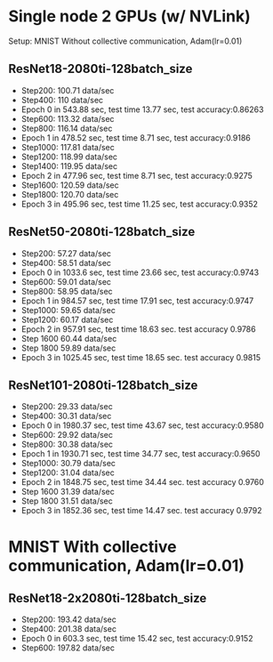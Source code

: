 # Single node 2 GPUs (w/ NVLink) 

Setup: MNIST Without collective communication, Adam(lr=0.01)
## ResNet18-2080ti-128batch_size
- Step200: 100.71 data/sec
- Step400: 110 data/sec
- Epoch 0 in 543.88 sec, test time 13.77 sec, test accuracy:0.86263
- Step600: 113.32 data/sec
- Step800: 116.14 data/sec
- Epoch 1 in 478.52 sec, test time 8.71 sec, test accuracy:0.9186
- Step1000: 117.81 data/sec
- Step1200: 118.99 data/sec
- Step1400: 119.95 data/sec
- Epoch 2 in 477.96 sec, test time 8.71 sec, test accuracy:0.9275
- Step1600: 120.59 data/sec
- Step1800: 120.70 data/sec
- Epoch 3 in 495.96 sec, test time 11.25 sec, test accuracy:0.9352

## ResNet50-2080ti-128batch_size
- Step200: 57.27 data/sec
- Step400: 58.51 data/sec
- Epoch 0 in 1033.6 sec, test time 23.66 sec, test accuracy:0.9743
- Step600: 59.01 data/sec
- Step800: 58.95 data/sec
- Epoch 1 in 984.57 sec, test time 17.91 sec, test accuracy:0.9747
- Step1000: 59.65 data/sec
- Step1200: 60.17 data/sec
- Epoch 2 in 957.91 sec, test time 18.63 sec. test accuracy 0.9786
- Step 1600 60.44 data/sec
- Step 1800 59.89 data/sec
- Epoch 3 in 1025.45 sec, test time 18.65 sec. test accuracy 0.9815

## ResNet101-2080ti-128batch_size
- Step200: 29.33 data/sec
- Step400: 30.31 data/sec
- Epoch 0 in 1980.37 sec, test time 43.67 sec, test accuracy:0.9580
- Step600: 29.92 data/sec
- Step800: 30.38 data/sec
- Epoch 1 in 1930.71 sec, test time 34.77 sec, test accuracy:0.9650
- Step1000: 30.79 data/sec
- Step1200: 31.04 data/sec
- Epoch 2 in 1848.75 sec, test time 34.44 sec. test accuracy 0.9760
- Step 1600 31.39 data/sec
- Step 1800 31.51 data/sec
- Epoch 3 in 1852.36 sec, test time 14.47 sec. test accuracy 0.9792

# MNIST With collective communication, Adam(lr=0.01)

## ResNet18-2x2080ti-128batch_size
- Step200: 193.42 data/sec
- Step400: 201.38 data/sec
- Epoch 0 in 603.3 sec, test time 15.42 sec, test accuracy:0.9152
- Step600: 197.82 data/sec
